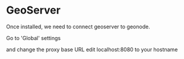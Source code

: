 # GeoServer

Once installed, we need to connect geoserver to geonode. 

Go to 'Global' settings

and change the proxy base URL
edit localhost:8080 to your hostname

